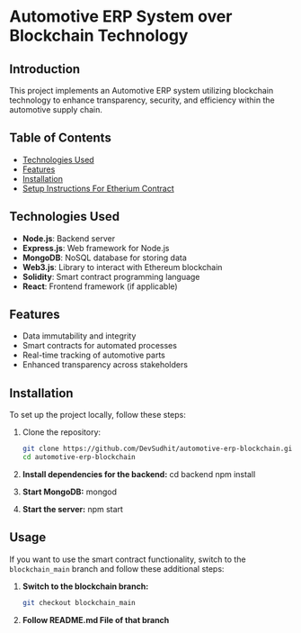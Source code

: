 # Automotive ERP System over Blockchain Technology

## Introduction
This project implements an Automotive ERP system utilizing blockchain technology to enhance transparency, security, and efficiency within the automotive supply chain.

## Table of Contents
- [Technologies Used](#technologies-used)
- [Features](#features)
- [Installation](#installation)
- [Setup Instructions For Etherium Contract](#Usage)
  
## Technologies Used
- **Node.js**: Backend server
- **Express.js**: Web framework for Node.js
- **MongoDB**: NoSQL database for storing data
- **Web3.js**: Library to interact with Ethereum blockchain
- **Solidity**: Smart contract programming language
- **React**: Frontend framework (if applicable)

## Features
- Data immutability and integrity
- Smart contracts for automated processes
- Real-time tracking of automotive parts
- Enhanced transparency across stakeholders

## Installation
To set up the project locally, follow these steps:

1. Clone the repository:
   ```bash
   git clone https://github.com/DevSudhit/automotive-erp-blockchain.git
   cd automotive-erp-blockchain

2. **Install dependencies for the backend:**
    cd backend
    npm install

3. **Start MongoDB:**
    mongod

4. **Start the server:**
    npm start


## Usage
If you want to use the smart contract functionality, switch to the `blockchain_main` branch and follow these additional steps:

1. **Switch to the blockchain branch:**
   ```bash
   git checkout blockchain_main
2. **Follow README.md File of that branch**


